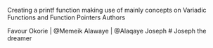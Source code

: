 Creating a printf function making use of mainly concepts on Variadic Functions and Function Pointers
Authors

Favour Okorie | @Memeik
Alawaye | @Alaqaye Joseph # Joseph the dreamer
